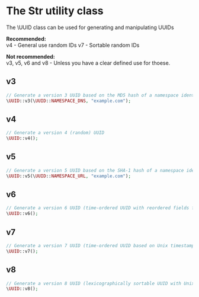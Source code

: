 # The Str utility class

The \UUID class can be used for generating and manipulating UUIDs

**Recommended:**  
v4 - General use random IDs
v7 - Sortable random IDs

**Not recommended:**  
v3, v5, v6 and v8 - Unless you have a clear defined use for thoese.

## v3
```php
// Generate a version 3 UUID based on the MD5 hash of a namespace identifier (UUID) and a name (string)
\UUID::v3(\UUID::NAMESPACE_DNS, "example.com");
```

## v4
```php
// Generate a version 4 (random) UUID
\UUID::v4();
```

## v5
```php
// Generate a version 5 UUID based on the SHA-1 hash of a namespace identifier (UUID) and a name (string)
\UUID::v5(\UUID::NAMESPACE_URL, "example.com");
```

## v6
```php
// Generate a version 6 UUID (time-ordered UUID with reordered fields for DB locality)
\UUID::v6();
```

## v7
```php
// Generate a version 7 UUID (time-ordered UUID based on Unix timestamp)
\UUID::v7();
```

## v8
```php
// Generate a version 8 UUID (lexicographically sortable UUID with Unix timestamp and sub-second precision)
\UUID::v8();
```